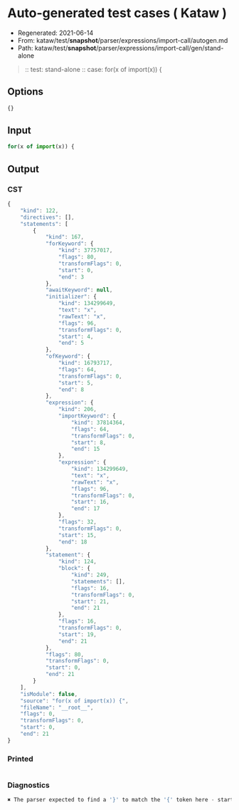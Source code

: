 # Auto-generated test cases ( Kataw )
- Regenerated: 2021-06-14
- From: kataw/test/__snapshot__/parser/expressions/import-call/autogen.md
- Path: kataw/test/__snapshot__/parser/expressions/import-call/gen/stand-alone
> :: test: stand-alone
> :: case: for(x of import(x)) {
## Options

`````js
{}
`````
## Input

`````js
for(x of import(x)) {
`````
## Output

### CST

```javascript
{
    "kind": 122,
    "directives": [],
    "statements": [
        {
            "kind": 167,
            "forKeyword": {
                "kind": 37757017,
                "flags": 80,
                "transformFlags": 0,
                "start": 0,
                "end": 3
            },
            "awaitKeyword": null,
            "initializer": {
                "kind": 134299649,
                "text": "x",
                "rawText": "x",
                "flags": 96,
                "transformFlags": 0,
                "start": 4,
                "end": 5
            },
            "ofKeyword": {
                "kind": 16793717,
                "flags": 64,
                "transformFlags": 0,
                "start": 5,
                "end": 8
            },
            "expression": {
                "kind": 206,
                "importKeyword": {
                    "kind": 37814364,
                    "flags": 64,
                    "transformFlags": 0,
                    "start": 8,
                    "end": 15
                },
                "expression": {
                    "kind": 134299649,
                    "text": "x",
                    "rawText": "x",
                    "flags": 96,
                    "transformFlags": 0,
                    "start": 16,
                    "end": 17
                },
                "flags": 32,
                "transformFlags": 0,
                "start": 15,
                "end": 18
            },
            "statement": {
                "kind": 124,
                "block": {
                    "kind": 249,
                    "statements": [],
                    "flags": 16,
                    "transformFlags": 0,
                    "start": 21,
                    "end": 21
                },
                "flags": 16,
                "transformFlags": 0,
                "start": 19,
                "end": 21
            },
            "flags": 80,
            "transformFlags": 0,
            "start": 0,
            "end": 21
        }
    ],
    "isModule": false,
    "source": "for(x of import(x)) {",
    "fileName": "__root__",
    "flags": 0,
    "transformFlags": 0,
    "start": 0,
    "end": 21
}
```

### Printed

```javascript

```

### Diagnostics

```javascript
✖ The parser expected to find a '}' to match the '{' token here - start: 20, end: 21

```

